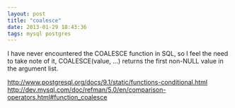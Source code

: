 ```yaml
---
layout: post
title: "coalesce"
date: 2013-01-29 18:43:36
tags: mysql postgres
---
```


<p>
I have never encountered the <span class="mono">COALESCE</span> function in SQL, so I feel the need to take note of it, <span class="mono">COALESCE(value, ...)</span> returns the first non-NULL value in the argument list.
</p>

<p>
<a href="http://www.postgresql.org/docs/9.1/static/functions-conditional.html">http://www.postgresql.org/docs/9.1/static/functions-conditional.html</a>
<a href="http://dev.mysql.com/doc/refman/5.0/en/comparison-operators.html#function_coalesce">http://dev.mysql.com/doc/refman/5.0/en/comparison-operators.html#function_coalesce</a>
</p>
